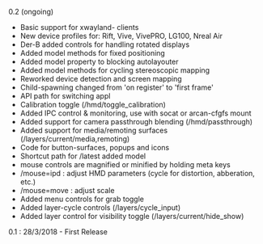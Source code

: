 0.2 (ongoing)

* Basic support for xwayland- clients
* New device profiles for: Rift, Vive, VivePRO, LG100, Nreal Air
* Der-B added controls for handling rotated displays
* Added model methods for fixed positioning
* Added model property to blocking autolayouter
* Added model methods for cycling stereoscopic mapping
* Reworked device detection and screen mapping
* Child-spawning changed from 'on register' to 'first frame'
* API path for switching appl
* Calibration toggle (/hmd/toggle\_calibration)
* Added IPC control & monitoring, use with socat or arcan-cfgfs mount
* Added support for camera passthrough blending (/hmd/passthrough)
* Added support for media/remoting surfaces (/layers/current/media,remoting)
* Code for button-surfaces, popups and icons
* Shortcut path for /latest added model
* mouse controls are magnified or minified by holding meta keys
* /mouse=ipd : adjust HMD parameters (cycle for distortion, abberation, etc.)
* /mouse=move : adjust scale
* Added menu controls for grab toggle
* Added layer-cycle controls (/layers/cycle\_input)
* Added layer control for visibility toggle (/layers/current/hide\_show)

0.1 : 28/3/2018 - First Release
